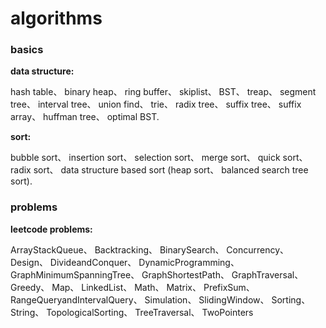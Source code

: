 # algorithms

### basics

**data structure:**

hash table、 binary heap、 ring buffer、 skiplist、
BST、 treap、 segment tree、 interval tree、 union find、
trie、 radix tree、 suffix tree、 suffix array、
huffman tree、 optimal BST.

**sort:**

bubble sort、 insertion sort、 selection sort、
merge sort、 quick sort、 radix sort、
data structure based sort (heap sort、 balanced search tree sort).


### problems

**leetcode problems:**

ArrayStackQueue、
Backtracking、
BinarySearch、
Concurrency、
Design、
DivideandConquer、
DynamicProgramming、
GraphMinimumSpanningTree、
GraphShortestPath、
GraphTraversal、
Greedy、
Map、
LinkedList、
Math、
Matrix、
PrefixSum、
RangeQueryandIntervalQuery、
Simulation、
SlidingWindow、
Sorting、
String、
TopologicalSorting、
TreeTraversal、
TwoPointers
